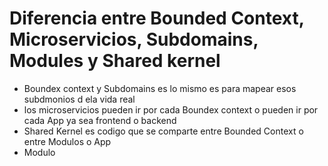 # Diferencia entre Bounded Context, Microservicios, Subdomains, Modules y Shared kernel

- Boundex context y Subdomains es lo mismo es para mapear esos subdmonios d ela vida real
- los microservicios pueden ir por cada Boundex context o pueden ir por cada App ya sea frontend o backend
- Shared Kernel es codigo que se comparte entre Bounded Context o entre Modulos o App
- Modulo 